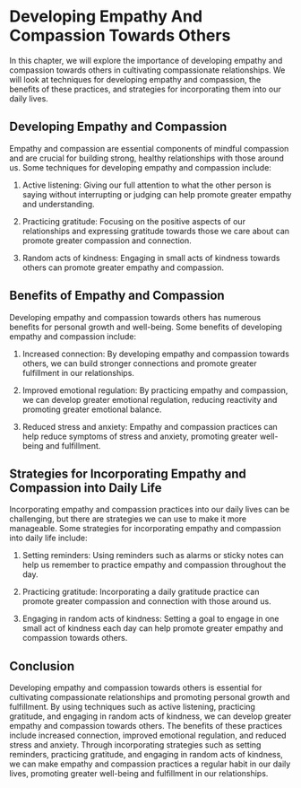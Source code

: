 Developing Empathy And Compassion Towards Others
====================================================================================================

In this chapter, we will explore the importance of developing empathy and compassion towards others in cultivating compassionate relationships. We will look at techniques for developing empathy and compassion, the benefits of these practices, and strategies for incorporating them into our daily lives.

Developing Empathy and Compassion
---------------------------------

Empathy and compassion are essential components of mindful compassion and are crucial for building strong, healthy relationships with those around us. Some techniques for developing empathy and compassion include:

1. Active listening: Giving our full attention to what the other person is saying without interrupting or judging can help promote greater empathy and understanding.

2. Practicing gratitude: Focusing on the positive aspects of our relationships and expressing gratitude towards those we care about can promote greater compassion and connection.

3. Random acts of kindness: Engaging in small acts of kindness towards others can promote greater empathy and compassion.

Benefits of Empathy and Compassion
----------------------------------

Developing empathy and compassion towards others has numerous benefits for personal growth and well-being. Some benefits of developing empathy and compassion include:

1. Increased connection: By developing empathy and compassion towards others, we can build stronger connections and promote greater fulfillment in our relationships.

2. Improved emotional regulation: By practicing empathy and compassion, we can develop greater emotional regulation, reducing reactivity and promoting greater emotional balance.

3. Reduced stress and anxiety: Empathy and compassion practices can help reduce symptoms of stress and anxiety, promoting greater well-being and fulfillment.

Strategies for Incorporating Empathy and Compassion into Daily Life
-------------------------------------------------------------------

Incorporating empathy and compassion practices into our daily lives can be challenging, but there are strategies we can use to make it more manageable. Some strategies for incorporating empathy and compassion into daily life include:

1. Setting reminders: Using reminders such as alarms or sticky notes can help us remember to practice empathy and compassion throughout the day.

2. Practicing gratitude: Incorporating a daily gratitude practice can promote greater compassion and connection with those around us.

3. Engaging in random acts of kindness: Setting a goal to engage in one small act of kindness each day can help promote greater empathy and compassion towards others.

Conclusion
----------

Developing empathy and compassion towards others is essential for cultivating compassionate relationships and promoting personal growth and fulfillment. By using techniques such as active listening, practicing gratitude, and engaging in random acts of kindness, we can develop greater empathy and compassion towards others. The benefits of these practices include increased connection, improved emotional regulation, and reduced stress and anxiety. Through incorporating strategies such as setting reminders, practicing gratitude, and engaging in random acts of kindness, we can make empathy and compassion practices a regular habit in our daily lives, promoting greater well-being and fulfillment in our relationships.
